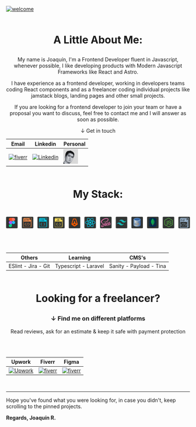 [![welcome](https://www.figma.com/profile/908314209309808562/cover_image?b10cc5e1-dd68-43dd-ae80-c2f4b7b0c722)](https://joaquinreynoso.vercel.app/)

<br>

<div align="center">
 
<h1 style="margin:1em;">A Little About Me:</h1>


My name is Joaquín, I'm a Frontend Developer fluent in Javascript, whenever possible, I like developing products with Modern Javascript Frameworks like React and Astro. 

I have experience as a frontend developer, working in developers teams coding React components and as a freelancer coding individual projects like jamstack blogs, landing pages and other small projects.

If you are looking for a frontend developer to join your team or have a proposal you want to discuss, feel free to contact me and I will answer as soon as possible.

 
&darr; Get in touch

| Email | Linkedin | Personal |
| --- | --- | --- |
 | [![fiverr](https://th.bing.com/th?id=ODLS.8f0ce0d8-2449-458c-bf41-a8532cffd6c5&w=32&h=32&qlt=92&pcl=fffffa&o=6&pid=1.2)](mailto:orientalarg@outlook.com) | [![Linkedin](https://icons-for-free.com/iconfiles/ico/32/super+tiny+icons+linkedin-1324450747503589428.ico)](https://www.linkedin.com/in/orientalarg/) | [![portfolio](https://github.com/orientalArg/orientalArg/blob/master/ICO%20size%2040x40.png?raw=true)](https://joaquinreynoso.vercel.app/)

<br>

<h1 style="margin:1em;">My Stack:</h1>

<br>

<img title="Figma . HTML . CSS . JavaScript . Astro . React . Sass . Tailwind . mySQL . MongoDB . Express + Nodejs . PHP  " src="https://github.com/orientalArg/orientalArg/blob/master/ICONS%20BAR.png?raw=true" alt />

<br> <br>

| Others | Learning | CMS's |
| --- | --- | --- |
|  ESlint - Jira - Git | Typescript - Laravel | Sanity - Payload - Tina |

<br>

<h1 style="margin:1em;">Looking for a freelancer?</h1>
<h3> &darr; Find me on different platforms </h3>
 Read reviews, ask for an estimate & keep it safe with payment protection

<br><br>
 
| Upwork | Fiverr | Figma |
| --- | --- | --- |
| [![Upwork](https://th.bing.com/th?id=ODLS.102712b1-4c58-4958-a5e6-1977d257f078&w=32&h=32&qlt=90&pcl=fffffa&o=6&pid=1.2)](https://www.upwork.com/freelancers/~0117753d45764f61bb) | [![fiverr](https://th.bing.com/th?id=ODLS.248cca61-4987-4b0f-9b47-bb2872b2414a&w=32&h=32&qlt=90&pcl=fffffa&o=6&pid=1.2)](https://www.fiverr.com/joaquinreyno623) |  [![fiverr](https://th.bing.com/th?id=ODLS.27416eed-7578-439e-ae1c-f0392d225a34&w=32&h=32&qlt=90&pcl=fffffa&o=6&pid=1.2)](https://figma.com/@orientalArg) |

<br>

</div>

---

<p style="text-align:left;">
 Hope you've found what you were looking for, in case you didn't, keep scrolling to the pinned projects.
 
 <b>Regards, Joaquín R.</b>
 </p>
